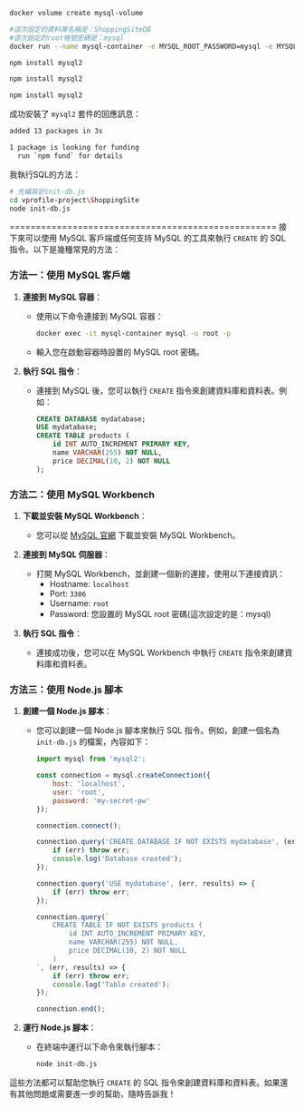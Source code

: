 

```sh
docker volume create mysql-volume
```


```sh
#這次設定的資料庫名稱是：ShoppingSiteDB
#這次設定的root帳號密碼是：mysql
docker run --name mysql-container -e MYSQL_ROOT_PASSWORD=mysql -e MYSQL_DATABASE=ShoppingSiteDB -v mysql-volume:/var/lib/mysql -p 3306:3306 -d mysql:latest
```

```sh
npm install mysql2
```

```sh
npm install mysql2
```

```sh
npm install mysql2
```

成功安裝了 `mysql2` 套件的回應訊息：
```sh
added 13 packages in 3s

1 package is looking for funding
  run `npm fund` for details
```  

我執行SQL的方法：
```sh
# 先編寫好init-db.js
cd vprofile-project\ShoppingSite
node init-db.js
```

===================================================
接下來可以使用 MySQL 客戶端或任何支持 MySQL 的工具來執行 `CREATE` 的 SQL 指令。以下是幾種常見的方法：

### 方法一：使用 MySQL 客戶端
1. **連接到 MySQL 容器**：
   - 使用以下命令連接到 MySQL 容器：
     ```bash
     docker exec -it mysql-container mysql -u root -p
     ```
   - 輸入您在啟動容器時設置的 MySQL root 密碼。

2. **執行 SQL 指令**：
   - 連接到 MySQL 後，您可以執行 `CREATE` 指令來創建資料庫和資料表。例如：
     ```sql
     CREATE DATABASE mydatabase;
     USE mydatabase;
     CREATE TABLE products (
         id INT AUTO_INCREMENT PRIMARY KEY,
         name VARCHAR(255) NOT NULL,
         price DECIMAL(10, 2) NOT NULL
     );
     ```

### 方法二：使用 MySQL Workbench
1. **下載並安裝 MySQL Workbench**：
   - 您可以從 [MySQL 官網](https://dev.mysql.com/downloads/workbench/) 下載並安裝 MySQL Workbench。

2. **連接到 MySQL 伺服器**：
   - 打開 MySQL Workbench，並創建一個新的連接，使用以下連接資訊：
     - Hostname: `localhost`
     - Port: `3306`
     - Username: `root`
     - Password: 您設置的 MySQL root 密碼(這次設定的是：mysql)

3. **執行 SQL 指令**：
   - 連接成功後，您可以在 MySQL Workbench 中執行 `CREATE` 指令來創建資料庫和資料表。

### 方法三：使用 Node.js 腳本
1. **創建一個 Node.js 腳本**：
   - 您可以創建一個 Node.js 腳本來執行 SQL 指令。例如，創建一個名為 `init-db.js` 的檔案，內容如下：
     ```javascript
     import mysql from 'mysql2';

     const connection = mysql.createConnection({
         host: 'localhost',
         user: 'root',
         password: 'my-secret-pw'
     });

     connection.connect();

     connection.query('CREATE DATABASE IF NOT EXISTS mydatabase', (err, results) => {
         if (err) throw err;
         console.log('Database created');
     });

     connection.query('USE mydatabase', (err, results) => {
         if (err) throw err;
     });

     connection.query(`
         CREATE TABLE IF NOT EXISTS products (
             id INT AUTO_INCREMENT PRIMARY KEY,
             name VARCHAR(255) NOT NULL,
             price DECIMAL(10, 2) NOT NULL
         )
     `, (err, results) => {
         if (err) throw err;
         console.log('Table created');
     });

     connection.end();
     ```

2. **運行 Node.js 腳本**：
   - 在終端中運行以下命令來執行腳本：
     ```bash
     node init-db.js
     ```

這些方法都可以幫助您執行 `CREATE` 的 SQL 指令來創建資料庫和資料表。如果還有其他問題或需要進一步的幫助，隨時告訴我！